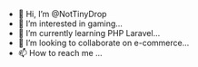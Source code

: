 - 👋 Hi, I’m @NotTinyDrop
- 👀 I’m interested in gaming...
- 🌱 I’m currently learning PHP Laravel...
- 💞️ I’m looking to collaborate on e-commerce...
- 📫 How to reach me ...

<!---
NotTinyDrop/NotTinyDrop is a ✨ special ✨ repository because its `README.md` (this file) appears on your GitHub profile.
You can click the Preview link to take a look at your changes.
--->
